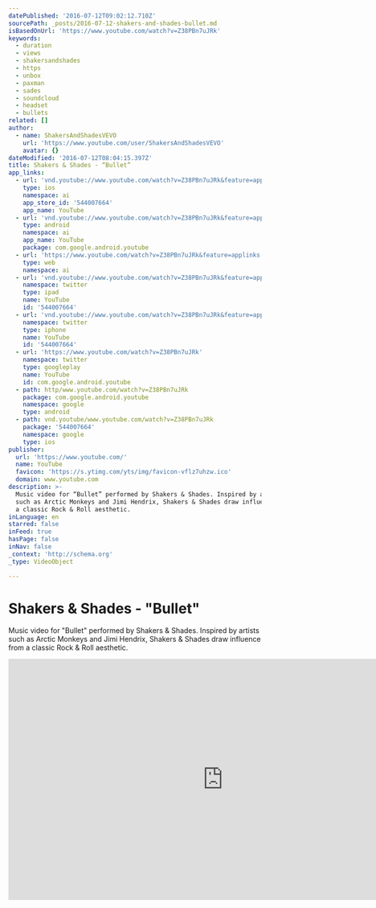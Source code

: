 ```yaml
---
datePublished: '2016-07-12T09:02:12.710Z'
sourcePath: _posts/2016-07-12-shakers-and-shades-bullet.md
isBasedOnUrl: 'https://www.youtube.com/watch?v=Z38PBn7uJRk'
keywords:
  - duration
  - views
  - shakersandshades
  - https
  - unbox
  - paxman
  - sades
  - soundcloud
  - headset
  - bullets
related: []
author:
  - name: ShakersAndShadesVEVO
    url: 'https://www.youtube.com/user/ShakersAndShadesVEVO'
    avatar: {}
dateModified: '2016-07-12T08:04:15.397Z'
title: Shakers & Shades - “Bullet”
app_links:
  - url: 'vnd.youtube://www.youtube.com/watch?v=Z38PBn7uJRk&feature=applinks'
    type: ios
    namespace: ai
    app_store_id: '544007664'
    app_name: YouTube
  - url: 'vnd.youtube://www.youtube.com/watch?v=Z38PBn7uJRk&feature=applinks'
    type: android
    namespace: ai
    app_name: YouTube
    package: com.google.android.youtube
  - url: 'https://www.youtube.com/watch?v=Z38PBn7uJRk&feature=applinks'
    type: web
    namespace: ai
  - url: 'vnd.youtube://www.youtube.com/watch?v=Z38PBn7uJRk&feature=applinks'
    namespace: twitter
    type: ipad
    name: YouTube
    id: '544007664'
  - url: 'vnd.youtube://www.youtube.com/watch?v=Z38PBn7uJRk&feature=applinks'
    namespace: twitter
    type: iphone
    name: YouTube
    id: '544007664'
  - url: 'https://www.youtube.com/watch?v=Z38PBn7uJRk'
    namespace: twitter
    type: googleplay
    name: YouTube
    id: com.google.android.youtube
  - path: http/www.youtube.com/watch?v=Z38PBn7uJRk
    package: com.google.android.youtube
    namespace: google
    type: android
  - path: vnd.youtube/www.youtube.com/watch?v=Z38PBn7uJRk
    package: '544007664'
    namespace: google
    type: ios
publisher:
  url: 'https://www.youtube.com/'
  name: YouTube
  favicon: 'https://s.ytimg.com/yts/img/favicon-vflz7uhzw.ico'
  domain: www.youtube.com
description: >-
  Music video for “Bullet” performed by Shakers & Shades. Inspired by artists
  such as Arctic Monkeys and Jimi Hendrix, Shakers & Shades draw influence from
  a classic Rock & Roll aesthetic.
inLanguage: en
starred: false
inFeed: true
hasPage: false
inNav: false
_context: 'http://schema.org'
_type: VideoObject

---
```

# Shakers & Shades - "Bullet"

Music video for "Bullet" performed by Shakers & Shades. Inspired by artists such as Arctic Monkeys and Jimi Hendrix, Shakers & Shades draw influence from a classic Rock & Roll aesthetic.

<iframe src="https://cdn.embedly.com/widgets/media.html?src=https%3A%2F%2Fwww.youtube.com%2Fembed%2FZ38PBn7uJRk%3Ffeature%3Doembed&amp;url=http%3A%2F%2Fwww.youtube.com%2Fwatch%3Fv%3DZ38PBn7uJRk&amp;image=https%3A%2F%2Fi.ytimg.com%2Fvi%2FZ38PBn7uJRk%2Fhqdefault.jpg&amp;key=b7d04c9b404c499eba89ee7072e1c4f7&amp;type=text%2Fhtml&amp;schema=youtube" width="854" height="480" scrolling="no" frameborder="0" allowfullscreen="" style=""></iframe>